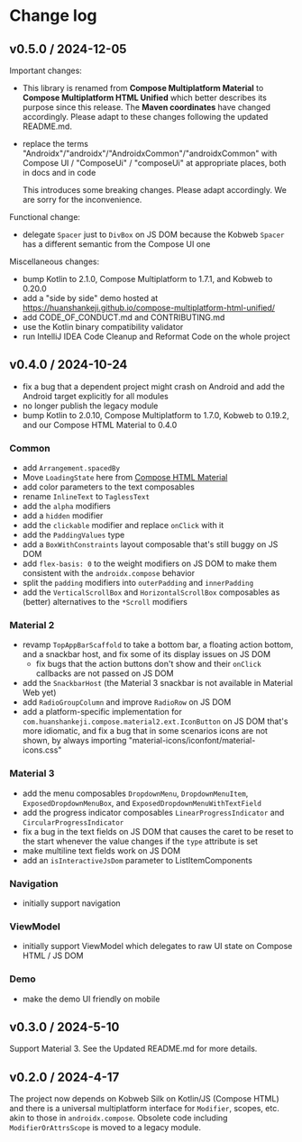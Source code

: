 # Change log

## v0.5.0 / 2024-12-05

Important changes:

* This library is renamed from **Compose Multiplatform Material** to **Compose Multiplatform HTML Unified** which better describes its purpose since this release. The **Maven coordinates** have changed accordingly. Please adapt to these changes following the updated README.md.
* replace the terms "Androidx"/"androidx"/"AndroidxCommon"/"androidxCommon" with Compose UI / "ComposeUi" / "composeUi" at appropriate places, both in docs and in code
  
  This introduces some breaking changes. Please adapt accordingly. We are sorry for the inconvenience.

Functional change:

* delegate `Spacer` just to `DivBox` on JS DOM because the Kobweb `Spacer` has a different semantic from the Compose UI one

Miscellaneous changes:

* bump Kotlin to 2.1.0, Compose Multiplatform to 1.7.1, and Kobweb to 0.20.0
* add a "side by side" demo hosted at <https://huanshankeji.github.io/compose-multiplatform-html-unified/>
* add CODE_OF_CONDUCT.md and CONTRIBUTING.md
* use the Kotlin binary compatibility validator
* run IntelliJ IDEA Code Cleanup and Reformat Code on the whole project

## v0.4.0 / 2024-10-24

* fix a bug that a dependent project might crash on Android and add the Android target explicitly for all modules
* no longer publish the legacy module
* bump Kotlin to 2.0.10, Compose Multiplatform to 1.7.0, Kobweb to 0.19.2, and our Compose HTML Material to 0.4.0

### Common

* add `Arrangement.spacedBy`
* Move `LoadingState` here from [Compose HTML Material](https://github.com/huanshankeji/compose-html-material)
* add color parameters to the text composables
* rename `InlineText` to `TaglessText`
* add the `alpha` modifiers
* add a `hidden` modifier
* add the `clickable` modifier and replace `onClick` with it
* add the `PaddingValues` type
* add a `BoxWithConstraints` layout composable that's still buggy on JS DOM
* add `flex-basis: 0` to the weight modifiers on JS DOM to make them consistent with the `androidx.compose` behavior
* split the `padding` modifiers into `outerPadding` and `innerPadding`
* add the `VerticalScrollBox` and `HorizontalScrollBox` composables as (better) alternatives to the `*Scroll` modifiers

### Material 2

* revamp `TopAppBarScaffold` to take a bottom bar, a floating action bottom, and a snackbar host, and fix some of its display issues on JS DOM
  * fix bugs that the action buttons don't show and their `onClick` callbacks are not passed on JS DOM
* add the `SnackbarHost` (the Material 3 snackbar is not available in Material Web yet)
* add `RadioGroupColumn` and improve `RadioRow` on JS DOM
* add a platform-specific implementation for `com.huanshankeji.compose.material2.ext.IconButton` on JS DOM that's more idiomatic, and fix a bug that in some scenarios icons are not shown, by always importing "material-icons/iconfont/material-icons.css"

### Material 3

* add the menu composables `DropdownMenu`, `DropdownMenuItem`, `ExposedDropdownMenuBox`, and `ExposedDropdownMenuWithTextField`
* add the progress indicator composables `LinearProgressIndicator` and `CircularProgressIndicator`
* fix a bug in the text fields on JS DOM that causes the caret to be reset to the start whenever the value changes if the `type` attribute is set
* make multiline text fields work on JS DOM
* add an `isInteractiveJsDom` parameter to ListItemComponents

### Navigation

* initially support navigation

### ViewModel

* initially support ViewModel which delegates to raw UI state on Compose HTML / JS DOM

### Demo

* make the demo UI friendly on mobile

## v0.3.0 / 2024-5-10

Support Material 3. See the Updated README.md for more details.

## v0.2.0 / 2024-4-17

The project now depends on Kobweb Silk on Kotlin/JS (Compose HTML) and there is a universal multiplatform interface for `Modifier`, scopes, etc. akin to those in `androidx.compose`. Obsolete code including `ModifierOrAttrsScope` is moved to a legacy module.
